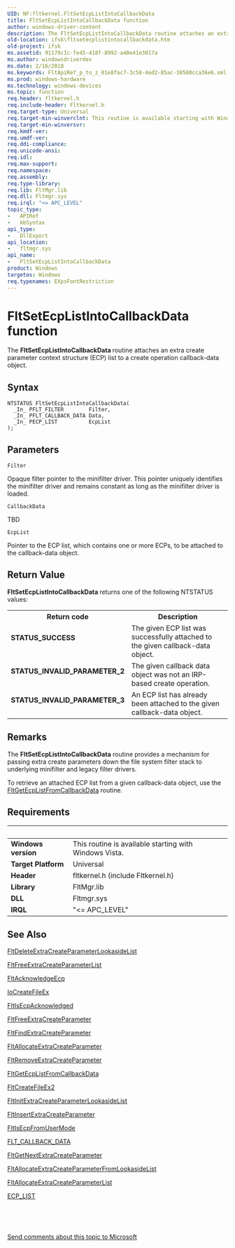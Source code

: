 ```yaml
---
UID: NF:fltkernel.FltSetEcpListIntoCallbackData
title: FltSetEcpListIntoCallbackData function
author: windows-driver-content
description: The FltSetEcpListIntoCallbackData routine attaches an extra create parameter context structure (ECP) list to a create operation callback-data object.
old-location: ifsk\fltsetecplistintocallbackdata.htm
old-project: ifsk
ms.assetid: 91179c1c-fe45-418f-8992-a40e41e3017a
ms.author: windowsdriverdev
ms.date: 2/16/2018
ms.keywords: FltApiRef_p_to_z_01e8fac7-3c58-4ed2-85ac-38580cca36e6.xml, FltSetEcpListIntoCallbackData, FltSetEcpListIntoCallbackData routine [Installable File System Drivers], fltkernel/FltSetEcpListIntoCallbackData, ifsk.fltsetecplistintocallbackdata
ms.prod: windows-hardware
ms.technology: windows-devices
ms.topic: function
req.header: fltkernel.h
req.include-header: Fltkernel.h
req.target-type: Universal
req.target-min-winverclnt: This routine is available starting with Windows Vista.
req.target-min-winversvr: 
req.kmdf-ver: 
req.umdf-ver: 
req.ddi-compliance: 
req.unicode-ansi: 
req.idl: 
req.max-support: 
req.namespace: 
req.assembly: 
req.type-library: 
req.lib: FltMgr.lib
req.dll: Fltmgr.sys
req.irql: "<= APC_LEVEL"
topic_type:
-	APIRef
-	kbSyntax
api_type:
-	DllExport
api_location:
-	fltmgr.sys
api_name:
-	FltSetEcpListIntoCallbackData
product: Windows
targetos: Windows
req.typenames: EXpsFontRestriction
---
```



# FltSetEcpListIntoCallbackData function
The <b>FltSetEcpListIntoCallbackData </b>routine attaches an extra create parameter context structure (ECP) list to a create operation callback-data object.

## Syntax

````
NTSTATUS FltSetEcpListIntoCallbackData(
  _In_ PFLT_FILTER        Filter,
  _In_ PFLT_CALLBACK_DATA Data,
  _In_ PECP_LIST          EcpList
);
````

## Parameters

`Filter`

Opaque filter pointer to the minifilter driver. This pointer uniquely identifies the minifilter driver and remains constant as long as the minifilter driver is loaded.

`CallbackData`

TBD

`EcpList`

Pointer to the ECP list, which contains one or more ECPs, to be attached to the callback-data object.


## Return Value

<b>FltSetEcpListIntoCallbackData </b>returns one of the following NTSTATUS values:

<table>
<tr>
<th>Return code</th>
<th>Description</th>
</tr>
<tr>
<td width="40%">
<dl>
<dt><b>STATUS_SUCCESS</b></dt>
</dl>
</td>
<td width="60%">
The given ECP list was successfully attached to the given callback-data object.

</td>
</tr>
<tr>
<td width="40%">
<dl>
<dt><b>STATUS_INVALID_PARAMETER_2</b></dt>
</dl>
</td>
<td width="60%">
The given callback data object was not an IRP-based create operation.

</td>
</tr>
<tr>
<td width="40%">
<dl>
<dt><b>STATUS_INVALID_PARAMETER_3</b></dt>
</dl>
</td>
<td width="60%">
An ECP list has already been attached to the given callback-data object.

</td>
</tr>
</table>

## Remarks

The <b>FltSetEcpListIntoCallbackData</b> routine provides a mechanism for passing extra create parameters down the file system filter stack to underlying minifilter and legacy filter drivers.

To retrieve an attached ECP list from a given callback-data object, use the <a href="..\fltkernel\nf-fltkernel-fltgetecplistfromcallbackdata.md">FltGetEcpListFromCallbackData</a> routine.

## Requirements
| &nbsp; | &nbsp; |
| ---- |:---- |
| **Windows version** | This routine is available starting with Windows Vista.  |
| **Target Platform** | Universal |
| **Header** | fltkernel.h (include Fltkernel.h) |
| **Library** | FltMgr.lib |
| **DLL** | Fltmgr.sys |
| **IRQL** | "<= APC_LEVEL" |

## See Also

<a href="..\fltkernel\nf-fltkernel-fltdeleteextracreateparameterlookasidelist.md">FltDeleteExtraCreateParameterLookasideList</a>



<a href="..\fltkernel\nf-fltkernel-fltfreeextracreateparameterlist.md">FltFreeExtraCreateParameterList</a>



<a href="..\fltkernel\nf-fltkernel-fltacknowledgeecp.md">FltAcknowledgeEcp</a>



<a href="..\ntddk\nf-ntddk-iocreatefileex.md">IoCreateFileEx</a>



<a href="..\fltkernel\nf-fltkernel-fltisecpacknowledged.md">FltIsEcpAcknowledged</a>



<a href="..\fltkernel\nf-fltkernel-fltfreeextracreateparameter.md">FltFreeExtraCreateParameter</a>



<a href="..\fltkernel\nf-fltkernel-fltfindextracreateparameter.md">FltFindExtraCreateParameter</a>



<a href="..\fltkernel\nf-fltkernel-fltallocateextracreateparameter.md">FltAllocateExtraCreateParameter</a>



<a href="..\fltkernel\nf-fltkernel-fltremoveextracreateparameter.md">FltRemoveExtraCreateParameter</a>



<a href="..\fltkernel\nf-fltkernel-fltgetecplistfromcallbackdata.md">FltGetEcpListFromCallbackData</a>



<a href="..\fltkernel\nf-fltkernel-fltcreatefileex2.md">FltCreateFileEx2</a>



<a href="..\fltkernel\nf-fltkernel-fltinitextracreateparameterlookasidelist.md">FltInitExtraCreateParameterLookasideList</a>



<a href="..\fltkernel\nf-fltkernel-fltinsertextracreateparameter.md">FltInsertExtraCreateParameter</a>



<a href="..\fltkernel\nf-fltkernel-fltisecpfromusermode.md">FltIsEcpFromUserMode</a>



<a href="..\fltkernel\ns-fltkernel-_flt_callback_data.md">FLT_CALLBACK_DATA</a>



<a href="..\fltkernel\nf-fltkernel-fltgetnextextracreateparameter.md">FltGetNextExtraCreateParameter</a>



<a href="..\fltkernel\nf-fltkernel-fltallocateextracreateparameterfromlookasidelist.md">FltAllocateExtraCreateParameterFromLookasideList</a>



<a href="..\fltkernel\nf-fltkernel-fltallocateextracreateparameterlist.md">FltAllocateExtraCreateParameterList</a>



<a href="https://msdn.microsoft.com/library/windows/hardware/ff540148">ECP_LIST</a>



 

 

<a href="mailto:wsddocfb@microsoft.com?subject=Documentation%20feedback [ifsk\ifsk]:%20FltSetEcpListIntoCallbackData routine%20 RELEASE:%20(2/16/2018)&amp;body=%0A%0APRIVACY STATEMENT%0A%0AWe use your feedback to improve the documentation. We don't use your email address for any other purpose, and we'll remove your email address from our system after the issue that you're reporting is fixed. While we're working to fix this issue, we might send you an email message to ask for more info. Later, we might also send you an email message to let you know that we've addressed your feedback.%0A%0AFor more info about Microsoft's privacy policy, see http://privacy.microsoft.com/en-us/default.aspx." title="Send comments about this topic to Microsoft">Send comments about this topic to Microsoft</a>